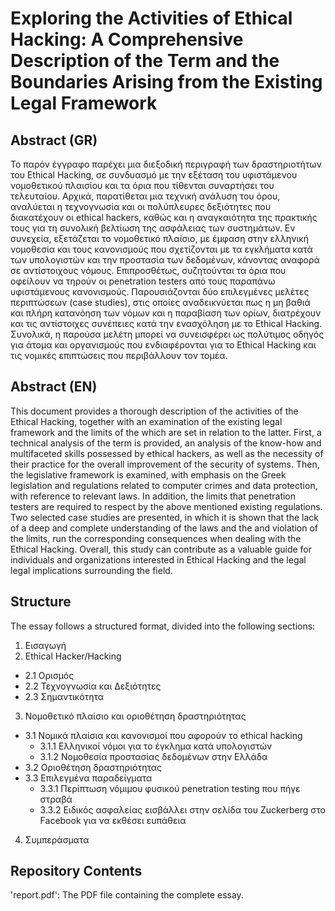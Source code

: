 # Exploring the Activities of Ethical Hacking: A Comprehensive Description of the Term and the Boundaries Arising from the Existing Legal Framework

## Abstract (GR)

Το παρόν έγγραφο παρέχει μια διεξοδική περιγραφή των δραστηριοτήτων του Ethical
Hacking, σε συνδυασμό με την εξέταση του υφιστάμενου νομοθετικού πλαισίου και τα όρια
που τίθενται συναρτήσει του τελευταίου. Αρχικά, παρατίθεται μια τεχνική ανάλυση του όρου,
αναλύεται η τεχνογνωσία και οι πολύπλευρες δεξιότητες που διακατέχουν οι ethical hackers,
καθώς και η αναγκαιότητα της πρακτικής τους για τη συνολική βελτίωση της ασφάλειας των
συστημάτων. Εν συνεχεία, εξετάζεται το νομοθετικό πλαίσιο, με έμφαση στην ελληνική
νομοθεσία και τους κανονισμούς που σχετίζονται με τα εγκλήματα κατά των υπολογιστών και
την προστασία των δεδομένων, κάνοντας αναφορά σε αντίστοιχους νόμους. Επιπροσθέτως,
συζητούνται τα όρια που οφείλουν να τηρούν οι penetration testers από τους παραπάνω
υφιστάμενους κανονισμούς. Παρουσιάζονται δύο επιλεγμένες μελέτες περιπτώσεων (case
studies), στις οποίες αναδεικνύεται πως η μη βαθιά και πλήρη κατανόηση των νόμων και η
παραβίαση των ορίων, διατρέχουν και τις αντίστοιχες συνέπειες κατά την ενασχόληση με το
Ethical Hacking. Συνολικά, η παρούσα μελέτη μπορεί να συνεισφέρει ως πολύτιμος οδηγός
για άτομα και οργανισμούς που ενδιαφέρονται για το Ethical Hacking και τις νομικές
επιπτώσεις που περιβάλλουν τον τομέα.

## Abstract (EN)

This document provides a thorough description of the activities of the Ethical Hacking,
together with an examination of the existing legal framework and the limits of the
which are set in relation to the latter. First, a technical analysis of the term is provided,
an analysis of the know-how and multifaceted skills possessed by ethical hackers,
as well as the necessity of their practice for the overall improvement of the security of
systems. Then, the legislative framework is examined, with emphasis on the Greek
legislation and regulations related to computer crimes and data protection, 
with reference to relevant laws. In addition, the limits that penetration testers are required 
to respect by the above mentioned existing regulations. Two selected case studies are presented, 
in which it is shown that the lack of a deep and complete understanding of the laws and the
and violation of the limits, run the corresponding consequences when dealing with the
Ethical Hacking. Overall, this study can contribute as a valuable guide for individuals and organizations 
interested in Ethical Hacking and the legal legal implications surrounding the field.

## Structure
The essay follows a structured format, divided into the following sections:

1. Εισαγωγή 
2. Ethical Hacker/Hacking 
- 2.1 Ορισμός 
- 2.2 Τεχνογνωσία και Δεξιότητες 
- 2.3 Σημαντικότητα 
3. Νομοθετικό πλαίσιο και οριοθέτηση δραστηριότητας 
- 3.1 Νομικά πλαίσια και κανονισμοί που αφορούν το ethical hacking
  - 3.1.1 Ελληνικοί νόμοι για το έγκλημα κατά υπολογιστών 
  - 3.1.2 Νομοθεσία προστασίας δεδομένων στην Ελλάδα 
- 3.2 Οριοθέτηση δραστηριότητας 
- 3.3 Επιλεγμένα παραδείγματα 
  - 3.3.1 Περίπτωση νόμιμου φυσικού penetration testing που πήγε στραβά 
  - 3.3.2 Ειδικός ασφαλείας εισβάλλει στην σελίδα του Zuckerberg στο Facebook για να εκθέσει
ευπάθεια 
4. Συμπεράσματα

## Repository Contents
'report.pdf': The PDF file containing the complete essay.
